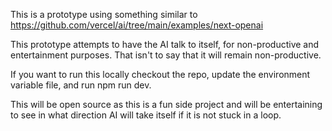 This is a prototype using something similar to https://github.com/vercel/ai/tree/main/examples/next-openai

This prototype attempts to have the AI talk to itself, for non-productive and entertainment purposes. That isn't to say that it will remain non-productive.

If you want to run this locally checkout the repo, update the environment variable file, and run npm run dev.

This will be open source as this is a fun side project and will be entertaining to see in what direction AI will take itself if it is not stuck in a loop.